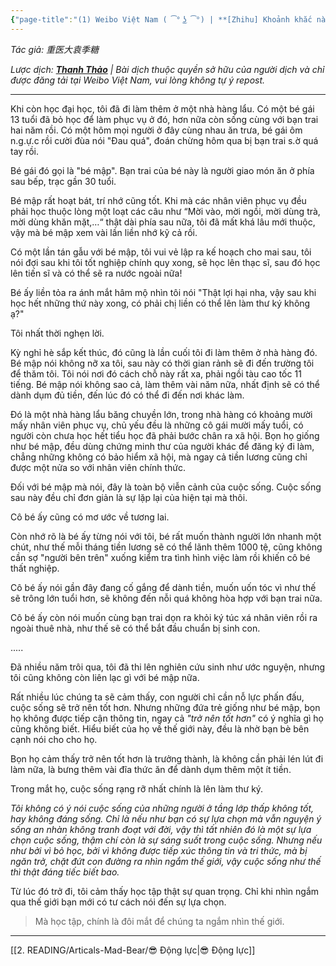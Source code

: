 ```yaml
---
{"page-title":"(1) Weibo Việt Nam ( ͡° ͜ʖ ͡°) | **[Zhihu] Khoảnh khắc nào khiến bạn đột nhiên cảm thấy việc học tập thật sự có ích | Facebook","url":"https://www.facebook.com/groups/weibovn/posts/1463042507893786/","dg-publish":true,"dg-hide":true,"author":"重医大袁季糖, Thanh Thảo (dịch)","type":"bài viết","tags":["motivation","weibo","translated","articles"],"permalink":"/2-reading/articals/chua-phan-loai/khoanh-khac-nao-khien-ban-dot-nhien-cam-thay-viec-hoc-tap-that-su-co-ich/","hide":true,"dgPassFrontmatter":true}
---
```



*Tác giả: 重医大袁季糖*

*Lược dịch: **[Thanh Thảo](https://www.facebook.com/groups/weibovn/posts/1463042507893786/)** | Bài dịch thuộc quyền sở hữu của người dịch và chỉ được đăng tải tại Weibo Việt Nam, vui lòng không tự ý repost.*

----

Khi còn học đại học, tôi đã đi làm thêm ở một nhà hàng lẩu. Có một bé gái 13 tuổi đã bỏ học để làm phục vụ ở đó, hơn nữa còn sống cùng với bạn trai hai năm rồi. Có một hôm mọi người ở đây cùng nhau ăn trưa, bé gái ôm n.g.ự.c rồi cười đùa nói "Đau quá", đoán chừng hôm qua bị bạn trai s.ờ quá tay rồi.

Bé gái đó gọi là "bé mập". Bạn trai của bé này là người giao món ăn ở phía sau bếp, trạc gần 30 tuổi.

Bé mập rất hoạt bát, trí nhớ cũng tốt. Khi mà các nhân viên phục vụ đều phải học thuộc lòng một loạt các câu như “Mời vào, mời ngồi, mời dùng trà, mời dùng khăn mặt,…“ thật dài phía sau nữa, tôi đã mất khá lâu mới thuộc, vậy mà bé mập xem vài lần liền nhớ kỹ cả rồi.

Có một lần tán gẫu với bé mập, tôi vui vẻ lập ra kế hoạch cho mai sau, tôi nói đợi sau khi tôi tốt nghiệp chính quy xong, sẽ học lên thạc sĩ, sau đó học lên tiến sĩ và có thể sẽ ra nước ngoài nữa!

Bé ấy liền tỏa ra ánh mắt hâm mộ nhìn tôi nói "Thật lợi hại nha, vậy sau khi học hết những thứ này xong, có phải chị liền có thể lên làm thư ký không ạ?"

Tôi nhất thời nghẹn lời.

Kỳ nghỉ hè sắp kết thúc, đó cũng là lần cuối tôi đi làm thêm ở nhà hàng đó. Bé mập nói không nỡ xa tôi, sau này có thời gian rảnh sẽ đi đến trường tôi để thăm tôi. Tôi nói nơi đó cách chỗ này rất xa, phải ngồi tàu cao tốc 11 tiếng. Bé mập nói không sao cả, làm thêm vài năm nữa, nhất định sẽ có thể dành dụm đủ tiền, đến lúc đó có thể đi đến nơi khác làm.

Đó là một nhà hàng lẩu băng chuyền lớn, trong nhà hàng có khoảng mười mấy nhân viên phục vụ, chủ yếu đều là những cô gái mười mấy tuổi, có người còn chưa học hết tiểu học đã phải bước chân ra xã hội. Bọn họ giống như bé mập, đều dùng chứng minh thư của người khác để đăng ký đi làm, chẳng những không có bảo hiểm xã hội, mà ngay cả tiền lương cũng chỉ được một nửa so với nhân viên chính thức.

Đối với bé mập mà nói, đây là toàn bộ viễn cảnh của cuộc sống. Cuộc sống sau này đều chỉ đơn giản là sự lặp lại của hiện tại mà thôi.

Cô bé ấy cũng có mơ ước về tương lai.

Còn nhớ rõ là bé ấy từng nói với tôi, bé rất muốn thành người lớn nhanh một chút, như thế mỗi tháng tiền lương sẽ có thể lãnh thêm 1000 tệ, cũng không cần sợ "người bên trên" xuống kiểm tra tình hình việc làm rồi khiến cô bé thất nghiệp.

Cô bé ấy nói gần đây đang cố gắng để dành tiền, muốn uốn tóc vì như thế sẽ trông lớn tuổi hơn, sẽ không đến nỗi quá không hòa hợp với bạn trai nữa.

Cô bé ấy còn nói muốn cùng bạn trai dọn ra khỏi ký túc xá nhân viên rồi ra ngoài thuê nhà, như thế sẽ có thể bắt đầu chuẩn bị sinh con.

.....

Đã nhiều năm trôi qua, tôi đã thi lên nghiên cứu sinh như ước nguyện, nhưng tôi cũng không còn liên lạc gì với bé mập nữa.

Rất nhiều lúc chúng ta sẽ cảm thấy, con người chỉ cần nỗ lực phấn đấu, cuộc sống sẽ trở nên tốt hơn. Nhưng những đứa trẻ giống như bé mập, bọn họ không được tiếp cận thông tin, ngay cả *"trở nên tốt hơn"* có ý nghĩa gì họ cũng không biết. Hiểu biết của họ về thế giới này, đều là nhờ bạn bè bên cạnh nói cho cho họ.

Bọn họ cảm thấy trở nên tốt hơn là trưởng thành, là không cần phải lén lút đi làm nữa, là bưng thêm vài đĩa thức ăn để dành dụm thêm một ít tiền.

Trong mắt họ, cuộc sống rạng rỡ nhất chính là lên làm thư ký.

*Tôi không có ý nói cuộc sống của những người ở tầng lớp thấp không tốt, hay không đáng sống. Chỉ là nếu như bạn có sự lựa chọn mà vẫn nguyện ý sống an nhàn không tranh đoạt với đời, vậy thì tất nhiên đó là một sự lựa chọn cuộc sống, thậm chí còn là sự sáng suốt trong cuộc sống. Nhưng nếu như bởi vì bỏ học, bởi vì không được tiếp xúc thông tin và tri thức, mà bị ngăn trở, chặt đứt con đường ra nhìn ngắm thế giới, vậy cuộc sống như thế thì thật đáng tiếc biết bao.*

Từ lúc đó trở đi, tôi cảm thấy học tập thật sự quan trọng. Chỉ khi nhìn ngắm qua thế giới bạn mới có tư cách nói đến sự lựa chọn.

> Mà học tập, chính là đôi mắt để chúng ta ngắm nhìn thế giới.

---
[[2. READING/Articals-Mad-Bear/😎 Động lực\|😎 Động lực]]